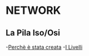 # NETWORK

## La Pila Iso/Osi
-[Perchè è stata creata](https://github.com/emanueletroiani/Network/tree/Pila-Iso/Osi)
-[I Livelli](https://github.com/emanueletroiani/Network/blob/I-Livelli/README.md)


